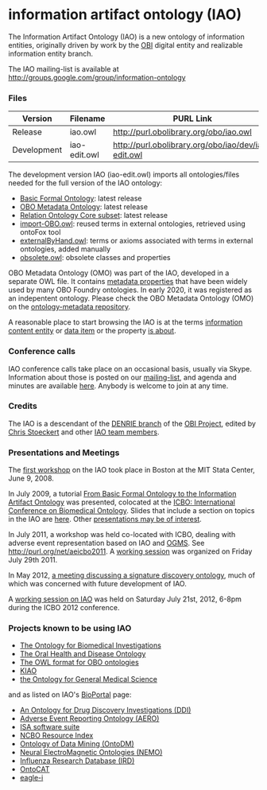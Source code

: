 # information artifact ontology (IAO)

The Information Artifact Ontology (IAO) is a new ontology of information entities, originally driven by work by the [OBI](http://obi-ontology.org/) digital entity and realizable information entity branch.

The IAO mailing-list is available at http://groups.google.com/group/information-ontology

### Files

|Version|Filename|PURL Link|
|---|---|---|
|Release|iao.owl|http://purl.obolibrary.org/obo/iao.owl| 
|Development|iao-edit.owl|http://purl.obolibrary.org/obo/iao/dev/iao-edit.owl| 

The development version IAO (iao-edit.owl) imports all ontologies/files needed for the full version of the IAO ontology:
 - [Basic Formal Ontology](http://purl.obolibrary.org/obo/bfo.owl): latest release
 - [OBO Metadata Ontology](http://purl.obolibrary.org/obo/omo.owl): latest release
 - [Relation Ontology Core subset](http://purl.obolibrary.org/obo/ro/core.owl): latest release
 - [import-OBO.owl](http://purl.obolibrary.org/obo/iao/dev/import-OBO.owl): reused terms in external ontologies, retrieved using ontoFox tool
 - [externalByHand.owl](http://purl.obolibrary.org/obo/iao/dev/externalByHand.owl): terms or axioms associated with terms in external ontologies, added manually
 - [obsolete.owl](http://purl.obolibrary.org/obo/iao/dev/obsolete.owl): obsolete classes and properties

OBO Metadata Ontology (OMO) was part of the IAO, developed in a separate OWL file. It contains [metadata properties](https://github.com/information-artifact-ontology/IAO/wiki/OntologyMetadata) that have been widely used by many OBO Foundry ontologies. In early 2020, it was registered as an indepentent ontology. Please check the OBO Metadata Ontology (OMO) on the [ontology-metadata repository](https://github.com/information-artifact-ontology/ontology-metadata).

A reasonable place to start browsing the IAO is at the terms [information content entity](http://purl.obolibrary.org/obo/IAO_0000030) or [data item](http://purl.obolibrary.org/obo/IAO_0000027) or the property [is about](http://purl.obolibrary.org/obo/IAO_0000136).

### Conference calls

IAO conference calls take place on an occasional basis, usually via Skype. Information about those is posted on our [mailing-list](http://groups.google.com/group/information-ontology), and agenda and minutes are available [here](https://github.com/information-artifact-ontology/IAO/wiki/Meeting_notes).
Anybody is welcome to join at any time.

### Credits

The IAO is a descendant of the [DENRIE branch](http://ashby.csail.mit.edu/presentations/DenrieReport.pdf) of the [OBI Project](http://obi-ontology.org/), edited by [Chris Stoeckert](http://www.cbil.upenn.edu/~stoeckrt/home.html) and other [IAO team members](https://github.com/information-artifact-ontology/IAO/wiki/AdditionalCredits). 

### Presentations and Meetings

The [first workshop](https://web.archive.org/web/20170712204335/http://neurocommons.org/page/First_IAO_workshop) on the IAO took place in Boston at the MIT Stata Center, June 9, 2008. 

In July 2009, a tutorial [From Basic Formal Ontology to the Information Artifact Ontology](http://www.bioontology.org/wiki/index.php/From_BFO_to_IAO) was presented, colocated at the [ICBO: International Conference on Biomedical Ontology](http://icbo.buffalo.edu/). Slides that include a section on topics in the IAO are [here](http://icbo.buffalo.edu/Presentations/Ruttenberg.pdf). Other [presentations may be of interest](http://icbo.buffalo.edu/Presentations/).

In July 2011, a workshop was held co-located with ICBO, dealing with adverse event representation based on IAO and [OGMS](http://purl.obolibrary.org/obo/ogms). See http://purl.org/net/aeicbo2011. A [working session](https://github.com/information-artifact-ontology/IAO/wiki/WorkingSessionICBO2011) was organized on Friday July 29th 2011.

In May 2012, [a meeting discussing a signature discovery ontology](http://ncorwiki.buffalo.edu/index.php/Basic_Formal_Ontology_and_the_Signature_Discovery_Ontology), much of which was concerned with future development of IAO.

A [working session on IAO](https://github.com/information-artifact-ontology/IAO/wiki/WorkingSessionICBO2012) was held on Saturday July 21st, 2012, 6-8pm during the ICBO 2012 conference.

### Projects known to be using IAO

 - [The Ontology for Biomedical Investigations](http://ob-ontology.org)
 - [The Oral Health and Disease Ontology](http://code.google.com/p/ohd-ontology)
 - [The OWL format for OBO ontologies](http://code.google.com/p/oboformat/)
 - [KIAO](http://bio-ontologies.knowledgeblog.org/149)
 - [the Ontology for General Medical Science](https://github.com/OGMS/ogms)

and as listed on IAO's [BioPortal](http://bioportal.bioontology.org/ontologies/1393) page:
 - [An Ontology for Drug Discovery Investigations (DDI)](http://purl.org/ddi/home)
 - [Adverse Event Reporting Ontology (AERO)  ](http://purl.obolibrary.org/obo/aero)
 - [ISA software suite ](http://isa-tools.org/)
 - [NCBO Resource Index ](http://www.bioontology.org/resources-index)
 - [Ontology of Data Mining (OntoDM) ](http://kt.ijs.si/panovp/OntoDM/)
 - [Neural ElectroMagnetic Ontologies (NEMO) ](http://nemo.nic.uoregon.edu/)
 - [Influenza Research Database (IRD) ](http://bioportal.bioontology.org/ontologies/www.fludb.org)
 - [OntoCAT ](http://www.ontocat.org/)
 - [eagle-i ](https://www.eagle-i.org/home/)

